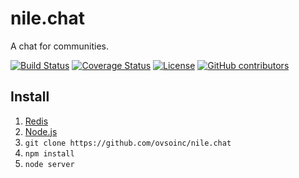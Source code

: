 # nile.chat
A chat for communities. 

[![Build Status](https://travis-ci.org/ovsoinc/nile.chat.svg?branch=master)](https://travis-ci.org/ovsoinc/nile.chat)
[![Coverage Status](https://coveralls.io/repos/github/ovsoinc/nile.chat/badge.svg?branch=master)](https://coveralls.io/github/ovsoinc/nile.chat?branch=master)
[![License](https://img.shields.io/badge/license-AGPLv3-blue.svg?label=license)](https://github.com/Storj/ovsoinc/nile.chat/blob/master/LICENSE)
[![GitHub contributors](https://img.shields.io/github/contributors/ovsoinc/nile.chat.svg)](https://github.com/ovsoinc/nile.chat/graphs/contributors)

## Install

1. [Redis](https://redis.io/download#installation)
2. [Node.js](https://nodejs.org/en/)
3. `git clone https://github.com/ovsoinc/nile.chat`
4. `npm install`
5. `node server`
